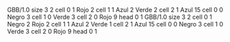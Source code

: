 <gs-board> GBB/1.0
size 3 2
cell 0 1 Rojo 2 
cell 1 1 Azul 2 Verde 2 
cell 2 1 Azul 15 
cell 0 0 Negro 3 
cell 1 0 Verde 3 
cell 2 0 Rojo 9 
head 0 1
 </gs-board>
<gs-board> GBB/1.0
size 3 2
cell 0 1 Negro 2 Rojo 2 
cell 1 1 Azul 2 Verde 1 
cell 2 1 Azul 15 
cell 0 0 Negro 3 
cell 1 0 Verde 3 
cell 2 0 Rojo 9 
head 0 1
 </gs-board>
